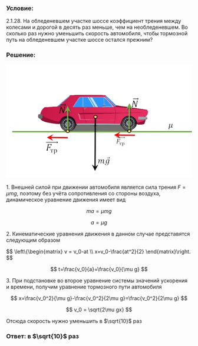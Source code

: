 ###  Условие:

$2.1.28.$ На обледеневшем участке шоссе коэффициент трения между колесами и дорогой в десять раз меньше, чем на необледеневшем. Во сколько раз нужно уменьшить скорость автомобиля, чтобы тормозной путь на обледеневшем участке шоссе остался прежним?

###  Решение:

![ Силы действующие на автомобиль |640x390, 59%](../../img/2.1.28/sol.png)

1\. Внешней силой при движении автомобиля является сила трения $F = \mu mg$, поэтому без учёта сопротивления со стороны воздуха, динамическое уравнение движения имеет вид

$$
ma = \mu mg
$$

$$
a = \mu g
$$

2\. Кинематические уравнения движения в данном случае представятся следующим образом

$$
\left\\{\begin{matrix} v = v_0-at \\\ x=v_0-\frac{at^2}{2} \end{matrix}\right.
$$

$$
t=\frac{v_0}{a}=\frac{v_0}{\mu g}
$$

3\. При подстановке во второе уравнение системы значений ускорения и времени, получим уравнение тормозного пути автомобиля

$$
x=\frac{v_0^2}{\mu g}-\frac{v_0^2}{2\mu g}=\frac{v_0^2}{2\mu g}
$$

$$
v_0 = \sqrt{2\mu gx}
$$

Отсюда скорость нужно уменьшить в $\sqrt{10}$ раз

###  Ответ: в $\sqrt{10}$ раз